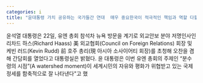 ```yaml
---
categories: i
title: "윤대통령 가치 공유하는 국가들간 연대  매우 중요한국이 적극적인 책임과 역할 다할 것"
---
```

윤석열 대통령은 22일, 유엔 총회 참석차 뉴욕 방문을 계기로 외교안보 분야 저명인사인 리차드 하스(Richard Haass) 美 외교협회(Council on Foreign Relations) 회장 및 케빈 러드(Kevin Rudd) 前 호주 총리(現 아시아 소사이어티 회장)를 초청해 오찬을 겸해 간담회를 열었다고 대통령실은 밝혔다.																윤 대통령은 이번 유엔 총회의 주제인 “분수령의 시점”(A watershed moment)이 세계시민의 자유와 평화가 위협받고 있는 국제정세를 함축적으로 잘 나타낸다"고 했
